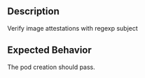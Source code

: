 ## Description

Verify image attestations with regexp subject

## Expected Behavior

The pod creation should pass.

